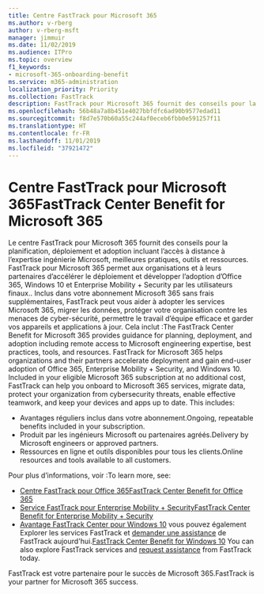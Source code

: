 ```yaml
---
title: Centre FastTrack pour Microsoft 365
ms.author: v-rberg
author: v-rberg-msft
manager: jimmuir
ms.date: 11/02/2019
ms.audience: ITPro
ms.topic: overview
f1_keywords:
- microsoft-365-onboarding-benefit
ms.service: m365-administration
localization_priority: Priority
ms.collection: FastTrack
description: FastTrack pour Microsoft 365 fournit des conseils pour la planification, déploiement et adoption incluant l’accès à distance à l’expertise ingénierie Microsoft, meilleures pratiques, outils et ressources. FastTrack pour Microsoft 365 permet aux organisations et à leurs partenaires d’accélérer le déploiement et développer l’adoption d’Office 365, Windows 10 et Enterprise Mobility + Security par les utilisateurs finaux.
ms.openlocfilehash: 56b48a7a8b451e4027bbfdfc6ad90b9577edad11
ms.sourcegitcommit: f8d7e570b60a55c244af0eceb6fbb0e591257f11
ms.translationtype: HT
ms.contentlocale: fr-FR
ms.lasthandoff: 11/01/2019
ms.locfileid: "37921472"
---
```

# <a name="fasttrack-center-benefit-for-microsoft-365"></a><span data-ttu-id="4dd75-104">Centre FastTrack pour Microsoft 365</span><span class="sxs-lookup"><span data-stu-id="4dd75-104">FastTrack Center Benefit for Microsoft 365</span></span>

<span data-ttu-id="4dd75-p102">Le centre FastTrack pour Microsoft 365 fournit des conseils pour la planification, déploiement et adoption incluant l’accès à distance à l’expertise ingénierie Microsoft, meilleures pratiques, outils et ressources. FastTrack pour Microsoft 365 permet aux organisations et à leurs partenaires d’accélérer le déploiement et développer l’adoption d’Office 365, Windows 10 et Enterprise Mobility + Security par les utilisateurs finaux.. Inclus dans votre abonnement Microsoft 365 sans frais supplémentaires, FastTrack peut vous aider à adopter les services Microsoft 365, migrer les données, protéger votre organisation contre les menaces de cyber-sécurité, permettre le travail d’équipe efficace et garder vos appareils et applications à jour. Cela inclut :</span><span class="sxs-lookup"><span data-stu-id="4dd75-p102">The FastTrack Center Benefit for Microsoft 365 provides guidance for planning, deployment, and adoption including remote access to Microsoft engineering expertise, best practices, tools, and resources. FastTrack for Microsoft 365 helps organizations and their partners accelerate deployment and gain end-user adoption of Office 365, Enterprise Mobility + Security, and Windows 10. Included in your eligible Microsoft 365 subscription at no additional cost, FastTrack can help you onboard to Microsoft 365 services, migrate data, protect your organization from cybersecurity threats, enable effective teamwork, and keep your devices and apps up to date. This includes:</span></span>

- <span data-ttu-id="4dd75-109">Avantages réguliers inclus dans votre abonnement.</span><span class="sxs-lookup"><span data-stu-id="4dd75-109">Ongoing, repeatable benefits included in your subscription.</span></span>
- <span data-ttu-id="4dd75-110">Produit par les ingénieurs Microsoft ou partenaires agréés.</span><span class="sxs-lookup"><span data-stu-id="4dd75-110">Delivery by Microsoft engineers or approved partners.</span></span>
- <span data-ttu-id="4dd75-111">Ressources en ligne et outils disponibles pour tous les clients.</span><span class="sxs-lookup"><span data-stu-id="4dd75-111">Online resources and tools available to all customers.</span></span>
  
<span data-ttu-id="4dd75-112">Pour plus d’informations, voir :</span><span class="sxs-lookup"><span data-stu-id="4dd75-112">To learn more, see:</span></span>

- [<span data-ttu-id="4dd75-113">Centre FastTrack pour Office 365</span><span class="sxs-lookup"><span data-stu-id="4dd75-113">FastTrack Center Benefit for Office 365</span></span>](O365-fasttrack-benefit-for-office-365.md) 
- [<span data-ttu-id="4dd75-114">Service FastTrack pour Enterprise Mobility + Security</span><span class="sxs-lookup"><span data-stu-id="4dd75-114">FastTrack Center Benefit for Enterprise Mobility + Security</span></span>](EMS-fasttrack-benefit-for-EMS.md)
- <span data-ttu-id="4dd75-115">[Avantage FastTrack Center pour Windows 10](Win-10-fasttrack-benefit-for-Windows-10.md) vous pouvez également Explorer les services FastTrack et [demander une assistance](https://go.microsoft.com/fwlink/p/?LinkId=2003903) de FastTrack aujourd'hui.</span><span class="sxs-lookup"><span data-stu-id="4dd75-115">[FastTrack Center Benefit for Windows 10](Win-10-fasttrack-benefit-for-Windows-10.md) You can also explore FastTrack services and [request assistance](https://go.microsoft.com/fwlink/p/?LinkId=2003903) from FastTrack today.</span></span>

<span data-ttu-id="4dd75-116">FastTrack est votre partenaire pour le succès de Microsoft 365.</span><span class="sxs-lookup"><span data-stu-id="4dd75-116">FastTrack is your partner for Microsoft 365 success.</span></span>
  
  

 